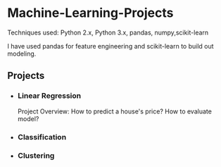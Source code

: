 # Machine-Learning-Projects

Techniques used: Python 2.x, Python 3.x, pandas, numpy,scikit-learn

I have used pandas for feature engineering and scikit-learn to build out modeling.

## Projects
* ### Linear Regression
  Project Overview: How to predict a house's price? How to evaluate model?
* ### Classification
* ### Clustering
